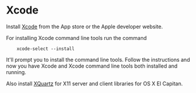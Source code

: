 # Xcode

Install [Xcode](https://developer.apple.com/xcode/) from the App store or the Apple developer website. 

For installing Xcode command line tools run the command 

        xcode-select --install

It'll prompt you to install the command line tools. Follow the instructions and now you have Xcode and Xcode command line tools both installed and running. 

Also install [XQuartz](http://xquartz.macosforge.org/landing/) for X11 server and client libraries for OS X El Capitan.
